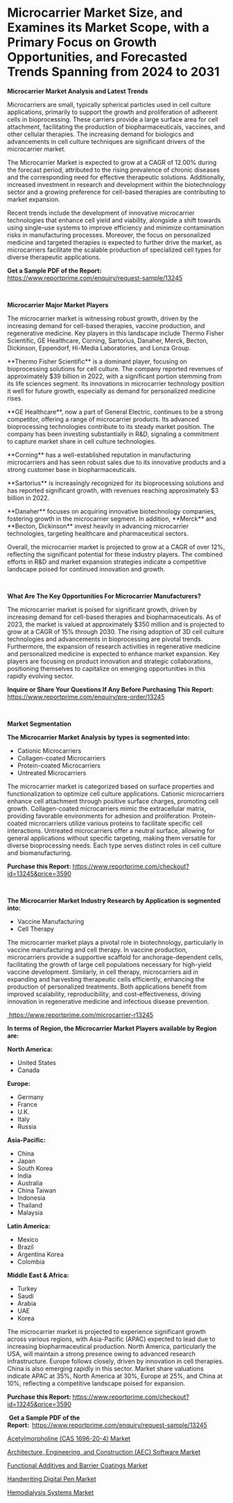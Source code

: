 <p><h1>Microcarrier Market Size, and Examines its Market Scope, with a Primary Focus on Growth Opportunities, and Forecasted Trends Spanning from 2024 to 2031</h1></p><p><strong>Microcarrier Market Analysis and Latest Trends</strong></p>
<p><p>Microcarriers are small, typically spherical particles used in cell culture applications, primarily to support the growth and proliferation of adherent cells in bioprocessing. These carriers provide a large surface area for cell attachment, facilitating the production of biopharmaceuticals, vaccines, and other cellular therapies. The increasing demand for biologics and advancements in cell culture techniques are significant drivers of the microcarrier market.</p><p>The Microcarrier Market is expected to grow at a CAGR of 12.00% during the forecast period, attributed to the rising prevalence of chronic diseases and the corresponding need for effective therapeutic solutions. Additionally, increased investment in research and development within the biotechnology sector and a growing preference for cell-based therapies are contributing to market expansion. </p><p>Recent trends include the development of innovative microcarrier technologies that enhance cell yield and viability, alongside a shift towards using single-use systems to improve efficiency and minimize contamination risks in manufacturing processes. Moreover, the focus on personalized medicine and targeted therapies is expected to further drive the market, as microcarriers facilitate the scalable production of specialized cell types for diverse therapeutic applications.</p></p>
<p><strong>Get a Sample PDF of the Report:&nbsp;</strong> <a href="https://www.reportprime.com/enquiry/request-sample/13245">https://www.reportprime.com/enquiry/request-sample/13245</a></p>
<p>&nbsp;</p>
<p><strong>Microcarrier Major Market Players</strong></p>
<p><p>The microcarrier market is witnessing robust growth, driven by the increasing demand for cell-based therapies, vaccine production, and regenerative medicine. Key players in this landscape include Thermo Fisher Scientific, GE Healthcare, Corning, Sartorius, Danaher, Merck, Becton, Dickinson, Eppendorf, Hi-Media Laboratories, and Lonza Group.</p><p>**Thermo Fisher Scientific** is a dominant player, focusing on bioprocessing solutions for cell culture. The company reported revenues of approximately $39 billion in 2022, with a significant portion stemming from its life sciences segment. Its innovations in microcarrier technology position it well for future growth, especially as demand for personalized medicine rises.</p><p>**GE Healthcare**, now a part of General Electric, continues to be a strong competitor, offering a range of microcarrier products. Its advanced bioprocessing technologies contribute to its steady market position. The company has been investing substantially in R&D, signaling a commitment to capture market share in cell culture technologies. </p><p>**Corning** has a well-established reputation in manufacturing microcarriers and has seen robust sales due to its innovative products and a strong customer base in biopharmaceuticals. </p><p>**Sartorius** is increasingly recognized for its bioprocessing solutions and has reported significant growth, with revenues reaching approximately $3 billion in 2022. </p><p>**Danaher** focuses on acquiring innovative biotechnology companies, fostering growth in the microcarrier segment. In addition, **Merck** and **Becton, Dickinson** invest heavily in advancing microcarrier technologies, targeting healthcare and pharmaceutical sectors.</p><p>Overall, the microcarrier market is projected to grow at a CAGR of over 12%, reflecting the significant potential for these industry players. The combined efforts in R&D and market expansion strategies indicate a competitive landscape poised for continued innovation and growth.</p></p>
<p>&nbsp;</p>
<p><strong>What Are The Key Opportunities For Microcarrier Manufacturers?</strong></p>
<p><p>The microcarrier market is poised for significant growth, driven by increasing demand for cell-based therapies and biopharmaceuticals. As of 2023, the market is valued at approximately $350 million and is projected to grow at a CAGR of 15% through 2030. The rising adoption of 3D cell culture technologies and advancements in bioprocessing are pivotal trends. Furthermore, the expansion of research activities in regenerative medicine and personalized medicine is expected to enhance market expansion. Key players are focusing on product innovation and strategic collaborations, positioning themselves to capitalize on emerging opportunities in this rapidly evolving sector.</p></p>
<p><strong>Inquire or Share Your Questions If Any Before Purchasing This Report:</strong> <a href="https://www.reportprime.com/enquiry/pre-order/13245">https://www.reportprime.com/enquiry/pre-order/13245</a></p>
<p>&nbsp;</p>
<p><strong>Market Segmentation</strong></p>
<p><strong>The Microcarrier Market Analysis by types is segmented into:</strong></p>
<p><ul><li>Cationic Microcarriers</li><li>Collagen-coated Microcarriers</li><li>Protein-coated Microcarriers</li><li>Untreated Microcarriers</li></ul></p>
<p><p>The microcarrier market is categorized based on surface properties and functionalization to optimize cell culture applications. Cationic microcarriers enhance cell attachment through positive surface charges, promoting cell growth. Collagen-coated microcarriers mimic the extracellular matrix, providing favorable environments for adhesion and proliferation. Protein-coated microcarriers utilize various proteins to facilitate specific cell interactions. Untreated microcarriers offer a neutral surface, allowing for general applications without specific targeting, making them versatile for diverse bioprocessing needs. Each type serves distinct roles in cell culture and biomanufacturing.</p></p>
<p><strong>Purchase this Report:&nbsp;</strong><a href="https://www.reportprime.com/checkout?id=13245&price=3590">https://www.reportprime.com/checkout?id=13245&price=3590</a></p>
<p>&nbsp;</p>
<p><strong>The Microcarrier Market Industry Research by Application is segmented into:</strong></p>
<p><ul><li>Vaccine Manufacturing</li><li>Cell Therapy</li></ul></p>
<p><p>The microcarrier market plays a pivotal role in biotechnology, particularly in vaccine manufacturing and cell therapy. In vaccine production, microcarriers provide a supportive scaffold for anchorage-dependent cells, facilitating the growth of large cell populations necessary for high-yield vaccine development. Similarly, in cell therapy, microcarriers aid in expanding and harvesting therapeutic cells efficiently, enhancing the production of personalized treatments. Both applications benefit from improved scalability, reproducibility, and cost-effectiveness, driving innovation in regenerative medicine and infectious disease prevention.</p></p>
<p><a href="https://www.reportprime.com/microcarrier-r13245">&nbsp;https://www.reportprime.com/microcarrier-r13245</a></p>
<p><strong>In terms of Region, the Microcarrier Market Players available by Region are:</strong></p>
<p>
    <p> <strong> North America: </strong>
        <ul>
            <li>United States</li>
            <li>Canada</li>
        </ul>
        </p> 
    <p> <strong> Europe: </strong>
        <ul>
            <li>Germany</li>
            <li>France</li>
            <li>U.K.</li>
            <li>Italy</li>
            <li>Russia</li>
        </ul>
        </p> 
    <p> <strong> Asia-Pacific: </strong>
        <ul>
            <li>China</li>
            <li>Japan</li>
            <li>South Korea</li>
            <li>India</li>
            <li>Australia</li>
            <li>China Taiwan</li>
            <li>Indonesia</li>
            <li>Thailand</li>
            <li>Malaysia</li>
        </ul>
        </p> 
    <p> <strong> Latin America: </strong>
        <ul>
            <li>Mexico</li>
            <li>Brazil</li>
            <li>Argentina Korea</li>
            <li>Colombia</li>
        </ul>
        </p> 
    <p> <strong> Middle East & Africa: </strong>
        <ul>
            <li>Turkey</li>
            <li>Saudi</li>
            <li>Arabia</li>
            <li>UAE</li>
            <li>Korea</li>
        </ul>
    </p>
    </p>
<p><p>The microcarrier market is projected to experience significant growth across various regions, with Asia-Pacific (APAC) expected to lead due to increasing biopharmaceutical production. North America, particularly the USA, will maintain a strong presence owing to advanced research infrastructure. Europe follows closely, driven by innovation in cell therapies. China is also emerging rapidly in this sector. Market share valuations indicate APAC at 35%, North America at 30%, Europe at 25%, and China at 10%, reflecting a competitive landscape poised for expansion.</p></p>
<p><strong>Purchase this Report: </strong><a href="https://www.reportprime.com/checkout?id=13245&price=3590">https://www.reportprime.com/checkout?id=13245&price=3590</a></p>
<p>&nbsp;<strong>Get a Sample PDF of the Report:&nbsp;&nbsp;</strong><a href="https://www.reportprime.com/enquiry/request-sample/13245">https://www.reportprime.com/enquiry/request-sample/13245</a></p>
<p><strong></strong></p>
<p><p><a href="https://medium.com/@fredyyunianto_89084/strategic-market-insights-navigating-the-global-acetylmorpholine-cas-1696-20-4-market-landscape-4eb4523dc3c3">Acetylmorpholine (CAS 1696-20-4) Market</a></p><p><a href="https://issuu.com/reportprime-2/docs/architecture-engineering-and-constr_3ae1d8be3a88e6">Architecture, Engineering, and Construction (AEC) Software Market</a></p><p><a href="https://medium.com/@graceturner587/functional-additives-and-barrier-coatings-market-size-is-growing-at-cagr-of-9-8-887860ebef8c">Functional Additives and Barrier Coatings Market</a></p><p><a href="https://issuu.com/reportprime-2/docs/handwriting-digital-pen-market-size_ff7a900334658e">Handwriting Digital Pen Market</a></p><p><a href="https://www.linkedin.com/pulse/how-hemodialysis-systems-market-evolved-key-trends-regional-uvnse?trackingId=U05ee%2BY5S4K74Dd%2BVPsYhQ%3D%3D">Hemodialysis Systems Market</a></p></p>